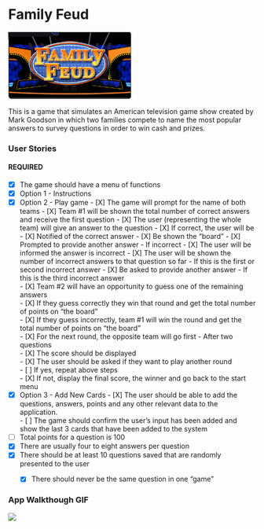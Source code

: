 # Family Feud

<img src="https://github.com/trajonwa/familyfeud-python/blob/main/images/git_familyfeud.PNG" width=250><br>

This is a game that simulates an American television game show created by Mark Goodson in which two families compete to name the most popular answers to survey questions in order to win cash and prizes.


### User Stories


#### REQUIRED 
- [X] The game should have a menu of functions
- [X] Option 1 - Instructions
- [X] Option 2 - Play game
      - [X] The game will prompt for the name of both teams
      - [X] Team #1 will be shown the total number of correct answers and receive the first question
      - [X] The user (representing the whole team) will give an answer to the question
          - [X] If correct, the user will be 
             - [X] Notified of the correct answer
             - [X] Be shown the “board” 
             - [X] Prompted to provide another answer
        - If incorrect
            - [X] The user will be informed the answer is incorrect
            - [X] The user will be shown the number of incorrect answers to that question so far
            - If this is the first or second incorrect answer
               - [X] Be asked to provide another answer
        - If this is the third incorrect answer  
            - [X] Team #2 will have an opportunity to guess one of the remaining answers   
                - [X] If they guess correctly they win that round and get the total number of points on “the board”    
                - [X] If they guess incorrectly, team #1 will win the round and get the total number of points on “the board”     
      - [X] For the next round, the opposite team will go first
      - After two questions       
         - [X] The score should be displayed      
         - [X] The user should be asked if they want to play another round                           
            - [ ] If yes, repeat above steps                                       
            - [X] If not, display the final score, the winner and go back to the start menu                                              
- [X] Option 3 - Add New Cards
      - [X] The user should be able to add the questions, answers, points and any other relevant data to the application.                                                        
      - [ ] The game should confirm the user’s input has been added and show the last 3 cards that have been added to the system   
- [ ] Total points for a question is 100
- [X] There are usually four to eight answers per question                                                                                         
- [X] There should be at least 10 questions saved that are randomly presented to the user                                                                              
     - [X] There should never be the same question in one “game”        


### App Walkthough GIF
<img src="https://github.com/trajonwa/familyfeud-python/blob/main/images/familyfeud_gif.gif" width=250><br>
